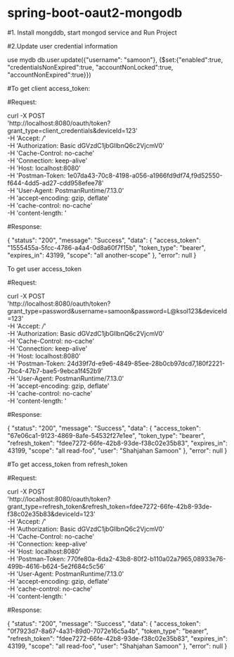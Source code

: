 # spring-boot-oaut2-mongodb

#1. Install mongddb, start mongod service and Run Project

#2.Update user credential information

use mydb
db.user.update({"username": "samoon"}, {$set:{"enabled":true, "credentialsNonExpired":true, "accountNonLocked":true, "accountNonExpired":true}})

#To get client access_token:

#Request:

curl -X POST \
'http://localhost:8080/oauth/token?grant_type=client_credentials&deviceId=123' \
-H 'Accept: */*' \
-H 'Authorization: Basic dGVzdC1jbGllbnQ6c2VjcmV0' \
-H 'Cache-Control: no-cache' \
-H 'Connection: keep-alive' \
-H 'Host: localhost:8080' \
-H 'Postman-Token: 1e07da43-70c8-4198-a056-a1966fd9df74,f9d52550-f644-4dd5-ad27-cdd958efee78' \
-H 'User-Agent: PostmanRuntime/7.13.0' \
-H 'accept-encoding: gzip, deflate' \
-H 'cache-control: no-cache' \
-H 'content-length: '

#Response:

{
"status": "200",
"message": "Success",
"data": {
"access_token": "1555455a-5fcc-4786-a4a4-0d8a60f7f15b",
"token_type": "bearer",
"expires_in": 43199,
"scope": "all another-scope"
},
"error": null
}

To get user access_token

#Request: 

curl -X POST \
'http://localhost:8080/oauth/token?grant_type=password&username=samoon&password=L@ksol123&deviceId=123' \
-H 'Accept: */*' \
-H 'Authorization: Basic dGVzdC1jbGllbnQ6c2VjcmV0' \
-H 'Cache-Control: no-cache' \
-H 'Connection: keep-alive' \
-H 'Host: localhost:8080' \
-H 'Postman-Token: 24d39f7d-e9e6-4849-85ee-28b0cb97dcd7,180f2221-7bc4-47b7-bae5-9ebca1f452b9' \
-H 'User-Agent: PostmanRuntime/7.13.0' \
-H 'accept-encoding: gzip, deflate' \
-H 'cache-control: no-cache' \
-H 'content-length: '

#Response:

{
"status": "200",
"message": "Success",
"data": {
"access_token": "67e06ca1-9123-4869-8afe-54532f27e1ee",
"token_type": "bearer",
"refresh_token": "fdee7272-66fe-42b8-93de-f38c02e35b83",
"expires_in": 43199,
"scope": "all read-foo",
"user": "Shahjahan Samoon"
},
"error": null
}


#To get access_token from refresh_token

#Request:

curl -X POST \
'http://localhost:8080/oauth/token?grant_type=refresh_token&refresh_token=fdee7272-66fe-42b8-93de-f38c02e35b83&deviceId=123' \
-H 'Accept: */*' \
-H 'Authorization: Basic dGVzdC1jbGllbnQ6c2VjcmV0' \
-H 'Cache-Control: no-cache' \
-H 'Connection: keep-alive' \
-H 'Host: localhost:8080' \
-H 'Postman-Token: 770fe80a-6da2-43b8-80f2-b110a02a7965,08933e76-499b-4616-b624-5e2f684c5c56' \
-H 'User-Agent: PostmanRuntime/7.13.0' \
-H 'accept-encoding: gzip, deflate' \
-H 'cache-control: no-cache' \
-H 'content-length: '

#Response:

{
"status": "200",
"message": "Success",
"data": {
"access_token": "0f7923d7-8a67-4a31-89d0-7072e16c5a4b",
"token_type": "bearer",
"refresh_token": "fdee7272-66fe-42b8-93de-f38c02e35b83",
"expires_in": 43199,
"scope": "all read-foo",
"user": "Shahjahan Samoon"
},
"error": null
}
